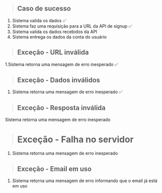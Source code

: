 > ## Caso de sucesso
1. Sistema valida os dados ✅
2. Sistema faz uma requisição para a URL da API de signup ✅
3. Sistema valida os dados recebidos da API
4. Sistema entrega os dados da conta do usuário

> ## Exceção - URL inválida
1.Sistema retorna uma mensagem de erro inesperado ✅

> ## Exceção - Dados inválidos
1. Sistema retorna uma mensagem de erro inesperado ✅

> ## Exceção - Resposta inválida
Sistema retorna uma mensagem de erro inesperado

> # Exceção - Falha no servidor
1. Sistema retorna uma mensagem de erro inesperado

> ## Exceção - Email em uso
1. Sistema retorna uma mensagem de erro informando que o email já está em uso 